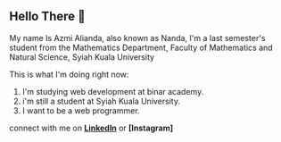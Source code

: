 ## Hello There  👋
My name Is Azmi Alianda, also known as Nanda, I'm a last semester's student from the Mathematics Department, Faculty of Mathematics and Natural Science, Syiah Kuala University

This is what I'm doing right now:
 1. I'm studying web development at binar academy.
 2. i'm still a student at Syiah Kuala University.
 3. I want to be a web programmer.

connect with me on **[LinkedIn]** or **[Instagram]**

[linkedin]:https://www.linkedin.com/in/azmi-alianda-0806ba244/ "Azmi Alianda LinkedIn"


